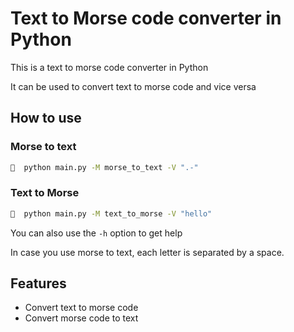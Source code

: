 # Text to Morse code converter in Python

This is a text to morse code converter in Python

It can be used to convert text to morse code and vice versa

## How to use

### Morse to text

```bash
🚀  python main.py -M morse_to_text -V ".-"
```

### Text to Morse

```bash
🚀  python main.py -M text_to_morse -V "hello"
```

You can also use the `-h` option to get help

In case you use morse to text, each letter is separated by a space.

## Features

- Convert text to morse code
- Convert morse code to text
